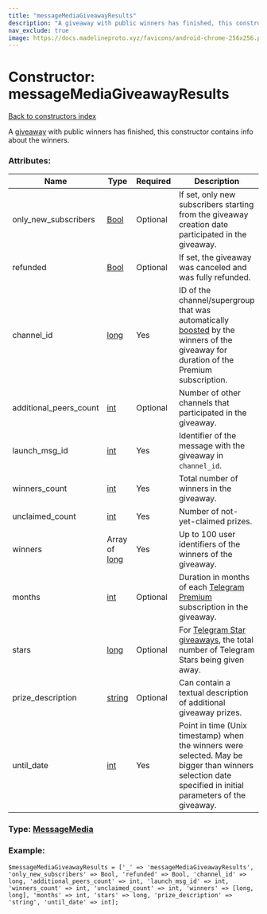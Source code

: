 ```yaml
---
title: "messageMediaGiveawayResults"
description: "A giveaway with public winners has finished, this constructor contains info about the winners."
nav_exclude: true
image: https://docs.madelineproto.xyz/favicons/android-chrome-256x256.png
---
```

# Constructor: messageMediaGiveawayResults  
[Back to constructors index](/API_docs/constructors/index.html)



A [giveaway](https://core.telegram.org/api/giveaways) with public winners has finished, this constructor contains info about the winners.

### Attributes:

| Name     |    Type       | Required | Description |
|----------|---------------|----------|-------------|
|only\_new\_subscribers|[Bool](/API_docs/types/Bool.html) | Optional|If set, only new subscribers starting from the giveaway creation date participated in the giveaway.|
|refunded|[Bool](/API_docs/types/Bool.html) | Optional|If set, the giveaway was canceled and was fully refunded.|
|channel\_id|[long](/API_docs/types/long.html) | Yes|ID of the channel/supergroup that was automatically [boosted](https://core.telegram.org/api/boost) by the winners of the giveaway for duration of the Premium subscription.|
|additional\_peers\_count|[int](/API_docs/types/int.html) | Optional|Number of other channels that participated in the giveaway.|
|launch\_msg\_id|[int](/API_docs/types/int.html) | Yes|Identifier of the message with the giveaway in `channel_id`.|
|winners\_count|[int](/API_docs/types/int.html) | Yes|Total number of winners in the giveaway.|
|unclaimed\_count|[int](/API_docs/types/int.html) | Yes|Number of not-yet-claimed prizes.|
|winners|Array of [long](/API_docs/types/long.html) | Yes|Up to 100 user identifiers of the winners of the giveaway.|
|months|[int](/API_docs/types/int.html) | Optional|Duration in months of each [Telegram Premium](https://core.telegram.org/api/premium) subscription in the giveaway.|
|stars|[long](/API_docs/types/long.html) | Optional|For [Telegram Star giveaways](https://core.telegram.org/api/stars#star-giveaways), the total number of Telegram Stars being given away.|
|prize\_description|[string](/API_docs/types/string.html) | Optional|Can contain a textual description of additional giveaway prizes.|
|until\_date|[int](/API_docs/types/int.html) | Yes|Point in time (Unix timestamp) when the winners were selected. May be bigger than winners selection date specified in initial parameters of the giveaway.|



### Type: [MessageMedia](/API_docs/types/MessageMedia.html)


### Example:

```
$messageMediaGiveawayResults = ['_' => 'messageMediaGiveawayResults', 'only_new_subscribers' => Bool, 'refunded' => Bool, 'channel_id' => long, 'additional_peers_count' => int, 'launch_msg_id' => int, 'winners_count' => int, 'unclaimed_count' => int, 'winners' => [long, long], 'months' => int, 'stars' => long, 'prize_description' => 'string', 'until_date' => int];
```  

